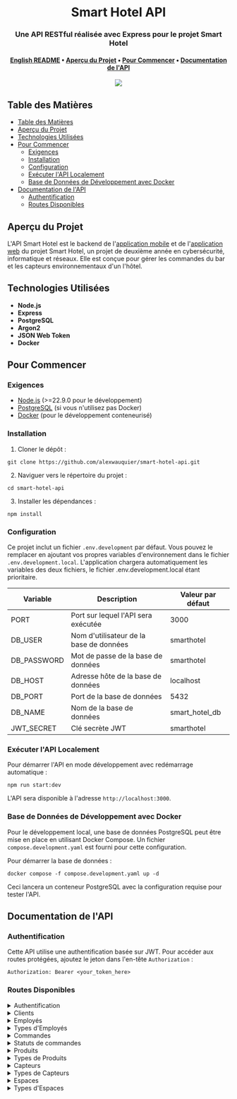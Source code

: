 <div align="center">
  <h1>Smart Hotel API</h1>

  <h3>Une API RESTful réalisée avec Express pour le projet Smart Hotel</h3>

  <h4>
    <a href="https://github.com/alexwauquier/smart-hotel-api/blob/main/README.md">English README</a>
    •
    <a href="#aperçu-du-projet">Aperçu du Projet</a>
    •
    <a href="#pour-commencer">Pour Commencer</a>
    •
    <a href="#documentation-de-lapi">Documentation de l'API</a>
  </h4>

  <img src="https://img.shields.io/github/v/release/alexwauquier/smart-hotel-api?label=version" />
</div>

## Table des Matières

- [Table des Matières](#table-des-matières)
- [Aperçu du Projet](#aperçu-du-projet)
- [Technologies Utilisées](#technologies-utilisées)
- [Pour Commencer](#pour-commencer)
  - [Exigences](#exigences)
  - [Installation](#installation)
  - [Configuration](#configuration)
  - [Exécuter l'API Localement](#exécuter-lapi-localement)
  - [Base de Données de Développement avec Docker](#base-de-données-de-développement-avec-docker)
- [Documentation de l'API](#documentation-de-lapi)
  - [Authentification](#authentification)
  - [Routes Disponibles](#routes-disponibles)

## Aperçu du Projet

L'API Smart Hotel est le backend de l'[application mobile](https://github.com/alexwauquier/smart-hotel-mobile-app) et de l'[application web](https://github.com/alexwauquier/smart-hotel-web-app) du projet Smart Hotel, un projet de deuxième année en cybersécurité, informatique et réseaux. Elle est conçue pour gérer les commandes du bar et les capteurs environnementaux d'un l'hôtel.

## Technologies Utilisées

- **Node.js**
- **Express**
- **PostgreSQL**
- **Argon2**
- **JSON Web Token**
- **Docker**

## Pour Commencer

### Exigences

- [Node.js](https://nodejs.org/) (>=22.9.0 pour le développement)
- [PostgreSQL](https://www.postgresql.org/) (si vous n'utilisez pas Docker)
- [Docker](https://www.docker.com/) (pour le développement conteneurisé)

### Installation

1. Cloner le dépôt :
```
git clone https://github.com/alexwauquier/smart-hotel-api.git
```

2. Naviguer vers le répertoire du projet :
```
cd smart-hotel-api
```

3. Installer les dépendances :
```
npm install
```

### Configuration

Ce projet inclut un fichier `.env.development` par défaut. Vous pouvez le remplacer en ajoutant vos propres variables d'environnement dans le fichier `.env.development.local`. L'application chargera automatiquement les variables des deux fichiers, le fichier .env.development.local étant prioritaire.

| Variable    | Description                             | Valeur par défaut  |
| ----------- | --------------------------------------- | ------------------ |
| PORT        | Port sur lequel l'API sera exécutée     | 3000               |
| DB_USER     | Nom d'utilisateur de la base de données | smarthotel         |
| DB_PASSWORD | Mot de passe de la base de données      | smarthotel         |
| DB_HOST     | Adresse hôte de la base de données      | localhost          |
| DB_PORT     | Port de la base de données              | 5432               |
| DB_NAME     | Nom de la base de données               | smart_hotel_db     |
| JWT_SECRET  | Clé secrète JWT                         | smarthotel         |

### Exécuter l'API Localement

Pour démarrer l'API en mode développement avec redémarrage automatique :
```
npm run start:dev
```

L'API sera disponible à l'adresse `http://localhost:3000`.

### Base de Données de Développement avec Docker

Pour le développement local, une base de données PostgreSQL peut être mise en place en utilisant Docker Compose. Un fichier `compose.development.yaml` est fourni pour cette configuration.

Pour démarrer la base de données :
```
docker compose -f compose.development.yaml up -d
```

Ceci lancera un conteneur PostgreSQL avec la configuration requise pour tester l'API.

## Documentation de l'API

### Authentification

Cette API utilise une authentification basée sur JWT. Pour accéder aux routes protégées, ajoutez le jeton dans l'en-tête `Authorization` :
```
Authorization: Bearer <your_token_here>
```

### Routes Disponibles

<details>
<summary>Authentification</summary>

| Méthode | Endpoint                 | Description                                    |
| ------- | ------------------------ | ---------------------------------------------- |
| POST    | /api/auth/login/customer | Authentifie un client et renvoie un jeton JWT  |
| POST    | /api/auth/login/employee | Authentifie un employé et renvoie un jeton JWT |

</details>

<details>
<summary>Clients</summary>

| Méthode | Endpoint                          | Description                       |
| ------- | --------------------------------- | --------------------------------- |
| GET     | /api/customers                    | Renvoie tous les clients          |
| GET     | /api/customers/:customerId        | Renvoie un client                 |
| GET     | /api/customers/:customerId/orders | Renvoie les commandes d'un client |
| POST    | /api/customers                    | Crée un nouveau client            |
| PATCH   | /api/customers/:customerId        | Met à jour un client              |
| DELETE  | /api/customers/:customerId        | Supprime un client                |

</details>

<details>
<summary>Employés</summary>

| Méthode | Endpoint                   | Description               |
| ------- | -------------------------- | ------------------------- |
| GET     | /api/employees             | Renvoie tous les employés |
| GET     | /api/employees/:employeeId | Renvoie un employé        |
| POST    | /api/employees             | Crée un nouvel employé    |
| PATCH   | /api/employees/:employeeId | Met à jour un employé     |
| DELETE  | /api/employees/:employeeId | Supprime un employé       |

</details>

<details>
<summary>Types d'Employés</summary>

| Méthode | Endpoint                     | Description                       |
| ------- | ---------------------------- | --------------------------------- |
| GET     | /api/employees/types         | Renvoie tous les types d'employés |
| GET     | /api/employees/types/:typeId | Renvoie un type d'employé         |
| POST    | /api/employees/types         | Crée un nouveau type d'employé    |
| PATCH   | /api/employees/types/:typeId | Met à jour un type d'employé      |
| DELETE  | /api/employees/types/:typeId | Supprime un type d'employé        |

</details>

<details>
<summary>Commandes</summary>

| Méthode | Endpoint                    | Description                         |
| ------- | --------------------------- | ----------------------------------- |
| GET     | /api/orders                 | Renvoie toutes les commandes        |
| GET     | /api/orders/:orderId        | Renvoie une commande                |
| POST    | /api/orders                 | Crée une nouvelle commande          |
| PATCH   | /api/orders/:orderId/status | Met à jour le statut d'une commande |

</details>

<details>
<summary>Statuts de commandes</summary>

| Méthode | Endpoint                       | Description                           |
| ------- | ------------------------------ | ------------------------------------- |
| GET     | /api/orders/statuses           | Renvoie tous les statuts de commandes |
| GET     | /api/orders/statuses/:statusId | Renvoie un statut de commande         |
| POST    | /api/orders/statuses           | Crée un nouveau statut de commande    |
| PATCH   | /api/orders/statuses/:statusId | Met à jour un statut de commande      |
| DELETE  | /api/orders/statuses/:statusId | Supprime un statut de commande        |

</details>

<details>
<summary>Produits</summary>

| Méthode | Endpoint                 | Description               |
| ------- | ------------------------ | ------------------------- |
| GET     | /api/products            | Renvoie tous les produits |
| GET     | /api/products/:productId | Renvoie un produit        |
| POST    | /api/products            | Crée un nouveau produit   |
| PATCH   | /api/products/:productId | Met à jour un produit     |
| DELETE  | /api/products/:productId | Supprime un produit       |

</details>

<details>
<summary>Types de Produits</summary>

| Méthode | Endpoint                    | Description                        |
| ------- | --------------------------- | ---------------------------------- |
| GET     | /api/products/types         | Renvoie tous les types de produits |
| GET     | /api/products/types/:typeId | Renvoie un type de produit         |
| POST    | /api/products/types         | Crée un nouveau type de produit    |
| PATCH   | /api/products/types/:typeId | Met à jour un type de produit      |
| DELETE  | /api/products/types/:typeId | Supprime un type de produit        |

</details>

<details>
<summary>Capteurs</summary>

| Méthode | Endpoint                | Description               |
| ------- | ----------------------- | ------------------------- |
| GET     | /api/sensors            | Renvoie tous les capteurs |
| GET     | /api/sensors/:sensorsId | Renvoie un capteur        |
| POST    | /api/sensors            | Crée un nouveau capteur   |
| PATCH   | /api/sensors/:sensorsId | Met à jour un capteur     |
| DELETE  | /api/sensors/:sensorsId | Supprime un capteur       |

</details>

<details>
<summary>Types de Capteurs</summary>

| Méthode | Endpoint                   | Description                        |
| ------- | -------------------------- | ---------------------------------- |
| GET     | /api/sensors/types         | Renvoie tous les types de capteurs |
| GET     | /api/sensors/types/:typeId | Renvoie un type de capteur         |
| POST    | /api/sensors/types         | Crée un nouveau type de capteur    |
| PATCH   | /api/sensors/types/:typeId | Met à jour un type de capteur      |
| DELETE  | /api/sensors/types/:typeId | Supprime un type de capteur        |

</details>

<details>
<summary>Espaces</summary>

| Méthode | Endpoint             | Description              |
| ------- | -------------------- | ------------------------ |
| GET     | /api/spaces          | Renvoie tous les espaces |
| GET     | /api/spaces/:spaceId | Renvoie un espace        |
| POST    | /api/spaces          | Crée un nouvel espace    |
| PATCH   | /api/spaces/:spaceId | Met à jour un espace     |
| DELETE  | /api/spaces/:spaceId | Supprime un espace       |

</details>

<details>
<summary>Types d'Espaces</summary>

| Méthode | Endpoint                  | Description                      |
| ------- | ------------------------- | -------------------------------- |
| GET     | /api/spaces/types         | Renvoie tous les types d'espaces |
| GET     | /api/spaces/types/:typeId | Renvoie un type d'espace         |
| POST    | /api/spaces/types         | Crée un nouveau type d'espace    |
| PATCH   | /api/spaces/types/:typeId | Met à jour un type d'espace      |
| DELETE  | /api/spaces/types/:typeId | Supprime un type d'espace        |

</details>
